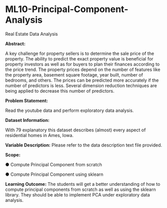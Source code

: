 # ML10-Principal-Component-Analysis
Real Estate Data Analysis


**Abstract:**

A key challenge for property sellers is to determine the sale price of the property. The ability to predict the exact property value is beneficial for
property investors as well as for buyers to plan their finances according to the price trend. The property prices depend on the number of features like the property area, basement square footage, year built, number of bedrooms, and others. The prices can be predicted more accurately if the number of predictors is less. Several dimension reduction techniques are being applied to decrease this number of predictors.


**Problem Statement:**

Read the youtube data and perform exploratory data analysis.

**Dataset Information:**

With 79 explanatory this dataset describes (almost) every aspect of residential homes in Ames, Iowa.

**Variable Description:** Please refer to the data description text file provided.

**Scope:**

● Compute Principal Component from scratch

● Compute Principal Component using sklearn

**Learning Outcome:**
 The students will get a better understanding of how to compute principal components from scratch as well as using the sklearn library. They should be able to implement PCA under exploratory data analysis.

